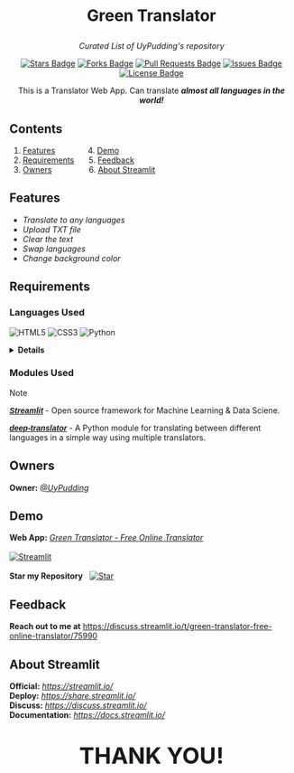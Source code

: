 # <p align='center'>Green Translator</p>
_<p align='center'>Curated List of UyPudding's repository</p>_
<p>
<div align='center'>
<a href="https://github.com/UyPudding/Green-Translator/"><img src="https://img.shields.io/github/stars/UyPudding/Green-Translator" alt="Stars Badge"/></a>
<a href="https://github.com/UyPudding/Green-Translator/network/members"><img src="https://img.shields.io/github/forks/UyPudding/Green-Translator" alt="Forks Badge"/></a>
<a href="https://github.com/UyPudding/Green-Translator/discussions"><img src="https://img.shields.io/github/discussions/UyPudding/Green-Translator?color=3EDC07" alt="Pull Requests Badge"/></a>
<a href="https://github.com/UyPudding/Green-Translator/issues"><img src="https://img.shields.io/github/issues/UyPudding/Green-Translator?color=3EDC07" alt="Issues Badge"/></a>
<a href="https://github.com/UyPudding/Green-Translator/blob/main/LICENSE.md"><img src="https://img.shields.io/github/license/UyPudding/Green-Translator?color=3EDC07" alt="License Badge"/></a>
</div></p>


<div align='center'>This is a Translator Web App. Can translate <b><i>almost all languages in the world!</b></i></div>

## Contents
1. [Features](#features) &emsp; &emsp; &emsp; 4. [Demo](#demo)<br>
2. [Requirements](#requirements) &emsp;&nbsp; 5. [Feedback](#feedback)<br>
3. [Owners](#owners) &emsp; &emsp; &emsp; &nbsp; 6. [About Streamlit](#about-streamlit) 
## Features
+ <i>Translate to any languages
+ Upload TXT file
+ Clear the text
+ Swap languages
+ Change background color</i>
## Requirements
### Languages Used
![HTML5](https://img.shields.io/badge/HTML5-E34F26?style=for-the-badge&logo=html5&logoColor=white) ![CSS3](https://img.shields.io/badge/CSS3-1572B6?style=for-the-badge&logo=css3&logoColor=white) ![Python](https://img.shields.io/badge/python-3670A0?style=for-the-badge&logo=python&logoColor=ffdd54)
<details>
<summary><b>Details</b></summary>
<pre>
<b>• HTML</b> & <b>Python</b>: <a href='https://github.com/uypudding/green-translator/blob/main/Language_Translator.py'><i>Language_Translator.py</i></a>
<b>• CSS</b>: <a href='https://github.com/UyPudding/Green-Translator/blob/main/style.css'><i>style.css</i></a>
</pre>
</details>

### Modules Used
> [!NOTE]
> 
> <span style='color:#1da9e2;font-family:sans-serif'>[_**Streamlit**_](https://pypi.org/project/streamlit/)</span> - Open source framework for Machine Learning & Data Sciene.
>
><span style='font-family:sans-serif'>[_**deep-translator**_](https://pypi.org/project/deep-translator/)</span> - A Python module for translating between different languages in a simple way using multiple translators.

## Owners
**Owner:** [_@UyPudding_](https://github.com/UyPudding)


## Demo
**Web App:** [*Green Translator - Free Online Translator*](https://green-translator.streamlit.app/)<br><br>
[![Streamlit](https://img.shields.io/badge/Made%20with%20-Streamlit-red)](https://streamlit.io/)<br><br>
**Star my Repository** &nbsp; [![Star](https://img.shields.io/github/stars/UyPudding/Green-Translator.svg?logo=github&style=social)](https://gitHub.com/UyPudding/Green-Translator)

## Feedback
**Reach out to me at** <https://discuss.streamlit.io/t/green-translator-free-online-translator/75990>

## About Streamlit
**Official:**  _<https://streamlit.io/>_<br>
**Deploy:**  _<https://share.streamlit.io/>_<br>
**Discuss:**  _<https://discuss.streamlit.io/>_<br>
**Documentation:** _<https://docs.streamlit.io/>_

# **<div align='center'><span style='font-size:40px;'>THANK YOU!</span></div>**
